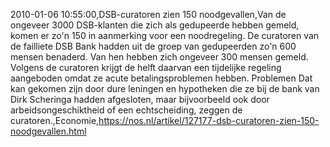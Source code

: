 2010-01-06 10:55:00,DSB-curatoren zien 150 noodgevallen,Van de ongeveer 3000 DSB-klanten die zich als gedupeerde hebben gemeld, komen er zo'n 150 in aanmerking voor een noodregeling. De curatoren van de failliete DSB Bank hadden uit de groep van gedupeerden zo'n 600 mensen benaderd. Van hen hebben zich ongeveer 300 mensen gemeld. Volgens de curatoren krijgt de helft daarvan een tijdelijke regeling aangeboden omdat ze acute betalingsproblemen hebben. Problemen Dat kan gekomen zijn door dure leningen en hypotheken die ze bij de bank van Dirk Scheringa hadden afgesloten, maar bijvoorbeeld ook door arbeidsongeschiktheid of een echtscheiding, zeggen de curatoren.,Economie,https://nos.nl/artikel/127177-dsb-curatoren-zien-150-noodgevallen.html